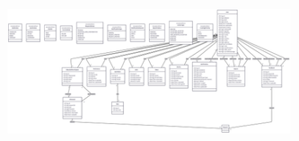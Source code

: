 
<html lang="en">
  <head>
    <meta charset="UTF-8" />
  </head>
  <body>
      <img
        align="right"
        src="ERDDiagram.png"
        alt="Coding Animation"
      />
<hr/>

</body>
</html>
